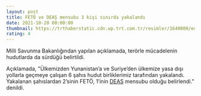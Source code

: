 ```yaml
--- 
layout: post
title: FETÖ ve DEAŞ mensubu 3 kişi sınırda yakalandı
date: 2021-10-20 00:00:00
thumbnail: https://trthaberstatic.cdn.wp.trt.com.tr/resimler/1640000/edirne-sinir-1641224.jpg
rating: 4
---
```

<p>
	Milli Savunma Bakanlığından yapılan açıklamada, terörle mücadelenin hudutlarda da sürdüğü belirtildi.</p>
<p>
	Açıklamada, "Ülkemizden Yunanistan’a ve Suriye’den ülkemize yasa dışı yollarla geçmeye çalışan 6 şahıs hudut birliklerimiz tarafından yakalandı. Yakalanan şahıslardan 2’sinin FETÖ, 1’inin <a href="https://www.trthaber.com/etiket/deas/" target="_blank">DEAŞ</a> mensubu olduğu belirlendi." denildi.</p>
